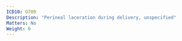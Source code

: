 ```yaml
---
ICD10: O709
Description: "Perineal laceration during delivery, unspecified"
Matters: No
Weight: 0
---
```


